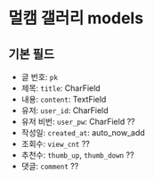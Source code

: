 # 멀캠 갤러리 models

## 기본 필드
- 글 번호: `pk`
- 제목: `title`: CharField
- 내용: `content`: TextField
- 유저: `user_id`: CharField
- 유저 비번: `user_pw`: CharField ??
- 작성일: `created_at`: auto_now_add
- 조회수: `view_cnt` ??
- 추천수: `thumb_up`, `thumb_down` ??
- 댓글: `comment` ??